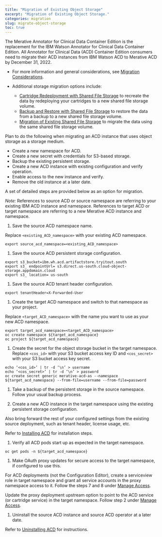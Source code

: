 ```yaml
---
title: "Migration of Existing Object Storage"
excerpt: "Migration of Existing Object Storage."
categories: migration
slug: migrate-object-storage
toc: true
---
```


The Merative Annotator for Clinical Data Container Edition is the replacement for the IBM Watson Annotator for Clinical Data Container Edition. All Annotator for Clinical Data (ACD) Container Edition consumers need to migrate their ACD instances from IBM Watson ACD to Merative ACD by December 31, 2022.

- For more information and general considerations, see [Migration Considerations](/migration/considerations/).
- Additional storage migration options include:

  - [Cartridge Redeployment with Shared File Storage](/migration/redeploy-file-storage/) to recreate the data by redeploying your cartridges to a new shared file storage volume.
  - [Backup and Restore with Shared File Storage](/migration/restore-file-storage/) to restore the data from a backup to a new shared file storage volume.
  - [Migration of Existing Shared File Storage](/migration/migrate-file-storage/) to migrate the data using the same shared file storage volume.

Plan to do the following when migrating an ACD instance that uses object storage as a storage medium.

- Create a new namespace for ACD.
- Create a new secret with credentials for S3-based storage.
- Backup the existing persistent storage.
- Create a new ACD instance with existing configuration and verify operation.
- Enable access to the new instance and verify.
- Remove the old instance at a later date.

A set of detailed steps are provided below as an option for migration.

_Note:_ References to source ACD or source namespace are referring to your existing IBM ACD instance and namespace. References to target ACD or target namespace are referring to a new Merative ACD instance and namespace.

1. Save the source ACD namespace name.

  Replace `<existing_ACD_namespace>` with your existing ACD namespace.

  ```
  export source_acd_namespace=<existing_ACD_namespace>
  ```

1. Save the source ACD persistent storage configuration.

  ```
  export s3_bucket=ibm.wh.acd.artifactstore.tryitout.south
  export s3_ endpointUrl= s3.direct.us-south.cloud-object-storage.appdomain.cloud
  export s3_ location= us-south
  ```

1. Save the source ACD tenant header configuration.
  ```
  export tenantHeader=X-Forwarded-User
  ```

1. Create the target ACD namespace and switch to that namespace as your project.

  Replace `<target_ACD_namespace>` with the name you want to use as your new ACD namespace.

  ```
  export target_acd_namespace=<target_ACD_namespace>
  oc create namespace ${target_acd_namespace}
  oc project ${target_acd_namespace}
  ```

1. Create the secret for the object storage bucket in the target namespace. Replace `<cos_id>` with your S3 bucket access key ID and `<cos_secret>` with your S3 bucket access key secret.

  ```
  echo ‘<cos_id>’ | tr -d ‘\n’ > username
  echo ‘<cos_secret>’ | tr -d ‘\n’ > password
  oc create secret generic merative-acd-as --namespace ${target_acd_namespace} --from-file=username --from-file=password
  ```

1. Take a backup of the persistent storage in the source namespace. Follow your usual backup process.

1. Create a new ACD instance in the target namespace using the existing persistent storage configuration.

  Also bring forward the rest of your configured settings from the existing source deployment, such as tenant header, license usage, etc.

  Refer to [Installing ACD](/installing/installing/) for installation steps.

1. Verify all ACD pods start up as expected in the target namespace.

  ```
  oc get pods -n ${target_acd_namespace}
  ```

1. Make OAuth proxy updates for secure access to the target namespace, if configured to use this.

  For ACD deployments (not the Configuration Editor), create a serviceview role in target namespace and grant all service accounts in the proxy namespace access to it. Follow the steps 7 and 8 under [Manage Access](/security/manage-access/).

  Update the proxy deployment upstream option to point to the ACD service (or cartridge service) in the target namespace. Follow step 2 under [Manage Access](/security/manage-access/).

1. Uninstall the source ACD instance and source ACD operator at a later date.

  Refer to [Uninstalling ACD](https://merative.github.io/acd-containers/installing/uninstalling/) for instructions.
